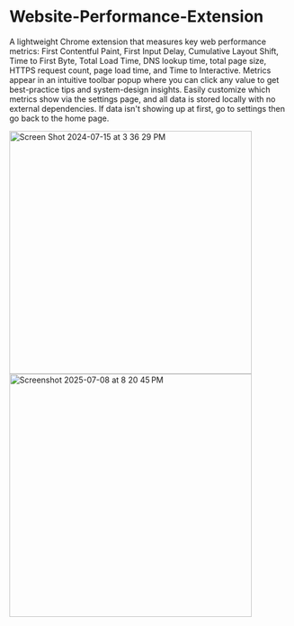 # Website-Performance-Extension
A lightweight Chrome extension that measures key web performance metrics: First Contentful Paint, First Input Delay, Cumulative Layout Shift, Time to First Byte, Total Load Time, DNS lookup time, total page size, HTTPS request count, page load time, and Time to Interactive. Metrics appear in an intuitive toolbar popup where you can click any value to get best-practice tips and system-design insights. Easily customize which metrics show via the settings page, and all data is stored locally with no external dependencies. If data isn't showing up at first, go to settings then go back to the home page. 

<img width="431" alt="Screen Shot 2024-07-15 at 3 36 29 PM" src="https://github.com/user-attachments/assets/459bb9aa-a466-409f-9fb9-78c98707280e" />
<img width="431" alt="Screenshot 2025-07-08 at 8 20 45 PM" src="https://github.com/user-attachments/assets/5597f5ef-4e13-4174-bc4b-b5cf1769021e" />
